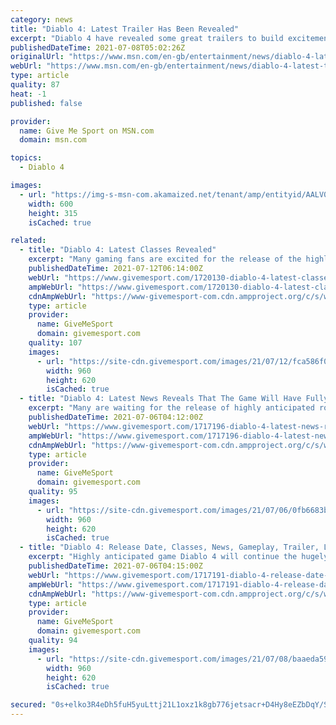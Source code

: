 ```yaml
---
category: news
title: "Diablo 4: Latest Trailer Has Been Revealed"
excerpt: "Diablo 4 have revealed some great trailers to build excitement for the game and we have them all here for you to see.  The upcoming dungeon crawler action role-playing game developed by Blizzard ..."
publishedDateTime: 2021-07-08T05:02:26Z
originalUrl: "https://www.msn.com/en-gb/entertainment/news/diablo-4-latest-trailer-has-been-revealed/ar-AALV8hz"
webUrl: "https://www.msn.com/en-gb/entertainment/news/diablo-4-latest-trailer-has-been-revealed/ar-AALV8hz"
type: article
quality: 87
heat: -1
published: false

provider:
  name: Give Me Sport on MSN.com
  domain: msn.com

topics:
  - Diablo 4

images:
  - url: "https://img-s-msn-com.akamaized.net/tenant/amp/entityid/AALV0X5.img?h=315&w=600&m=6&q=60&o=t&l=f&f=jpg"
    width: 600
    height: 315
    isCached: true

related:
  - title: "Diablo 4: Latest Classes Revealed"
    excerpt: "Many gaming fans are excited for the release of the highly anticipated game Diablo 4 and we have all the information around the classes that will be in the game. The Diablo franchise has been a huge ..."
    publishedDateTime: 2021-07-12T06:14:00Z
    webUrl: "https://www.givemesport.com/1720130-diablo-4-latest-classes-revealed"
    ampWebUrl: "https://www.givemesport.com/1720130-diablo-4-latest-classes-revealed?amp"
    cdnAmpWebUrl: "https://www-givemesport-com.cdn.ampproject.org/c/s/www.givemesport.com/1720130-diablo-4-latest-classes-revealed?amp"
    type: article
    provider:
      name: GiveMeSport
      domain: givemesport.com
    quality: 107
    images:
      - url: "https://site-cdn.givemesport.com/images/21/07/12/fca586f0a94bad381651596c159561c4/960.jpg"
        width: 960
        height: 620
        isCached: true
  - title: "Diablo 4: Latest News Reveals That The Game Will Have Fully Customisable Characters And Armour"
    excerpt: "Many are waiting for the release of highly anticipated role-playing game Diablo 4 and the latest news has revealed that the game will have fully customisable characters and armour. The game has been ..."
    publishedDateTime: 2021-07-06T04:12:00Z
    webUrl: "https://www.givemesport.com/1717196-diablo-4-latest-news-reveals-that-the-game-will-have-fully-customisable-characters-and-armour?amp"
    ampWebUrl: "https://www.givemesport.com/1717196-diablo-4-latest-news-reveals-that-the-game-will-have-fully-customisable-characters-and-armour?amp"
    cdnAmpWebUrl: "https://www-givemesport-com.cdn.ampproject.org/c/s/www.givemesport.com/1717196-diablo-4-latest-news-reveals-that-the-game-will-have-fully-customisable-characters-and-armour?amp"
    type: article
    provider:
      name: GiveMeSport
      domain: givemesport.com
    quality: 95
    images:
      - url: "https://site-cdn.givemesport.com/images/21/07/06/0fb6683bc1df86a16495148a6524a82c/960.jpg"
        width: 960
        height: 620
        isCached: true
  - title: "Diablo 4: Release Date, Classes, News, Gameplay, Trailer, Lilith and Everything You Need To Know"
    excerpt: "Highly anticipated game Diablo 4 will continue the hugely successful franchise and we have all the details you need to know about the game. The dungeon crawler action role-playing game is part of the ..."
    publishedDateTime: 2021-07-06T04:15:00Z
    webUrl: "https://www.givemesport.com/1717191-diablo-4-release-date-classes-news-gameplay-trailer-lilith-and-everything-you-need-to-know?amp"
    ampWebUrl: "https://www.givemesport.com/1717191-diablo-4-release-date-classes-news-gameplay-trailer-lilith-and-everything-you-need-to-know?amp"
    cdnAmpWebUrl: "https://www-givemesport-com.cdn.ampproject.org/c/s/www.givemesport.com/1717191-diablo-4-release-date-classes-news-gameplay-trailer-lilith-and-everything-you-need-to-know?amp"
    type: article
    provider:
      name: GiveMeSport
      domain: givemesport.com
    quality: 94
    images:
      - url: "https://site-cdn.givemesport.com/images/21/07/08/baaeda59ba18990da0a3e6d708ab849d/960.jpg"
        width: 960
        height: 620
        isCached: true

secured: "0s+elko3R4eDh5fuH5yuLttj21L1oxz1k8gb776jetsacr+D4Hy8eEZbDqY/SueaF4nYwTVU6IjBzvwAsfUhRDhjRz3yHs+dGJZZWh4DOUJ/duBqcTaUWNtQd1/HE5MYHSh6ruVpDqBAHemfNAYR8/MUd1x8jL43sZx4VmoGBT5zLTUCoHRMPw0kggYLKL6NG1a/bvQ0urZQckpXD98p1PEPNWnJEqtTjTPACXcbpv3vYV/olS44z7sH/m3CCiziGyKs1b3yucMrAwQlA2PH/00+vWxJkF0iD6WYISiqsCSUMpOKqefpJlCt9B9JkNqR5rR3xYrgk89C8VeY9RgFpg6/pTDb7MGhLrK9Vh6qE7I=;WmRb1zV7uVUryfIZSDJhfw=="
---
```


